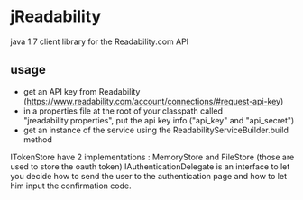 jReadability
============

java 1.7 client library for the Readability.com API


usage
-----

 - get an API key from Readability (https://www.readability.com/account/connections/#request-api-key)
 - in a properties file at the root of your classpath called "jreadability.properties", put the api key info ("api_key" and "api_secret")
 - get an instance of the service using the ReadabilityServiceBuilder.build method
 
 ITokenStore have 2 implementations : MemoryStore and FileStore (those are used to store the oauth token)
 IAuthenticationDelegate is an interface to let you decide how to send the user to the authentication page and how to let him input the confirmation code.

